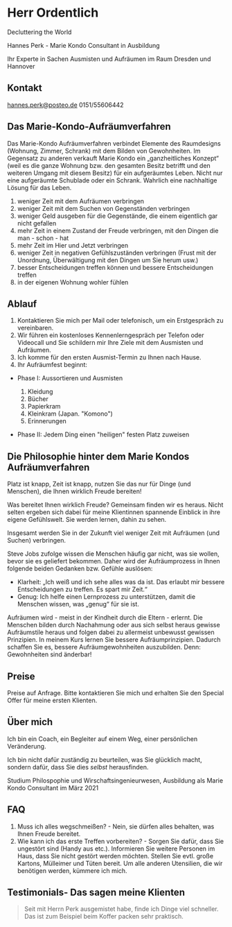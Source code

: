 # Herr Ordentlich

Decluttering the World

Hannes Perk - Marie Kondo Consultant in Ausbildung

Ihr Experte in Sachen Ausmisten und Aufräumen im Raum Dresden und Hannover

## Kontakt
hannes.perk@posteo.de
0151/55606442

## Das Marie-Kondo-Aufräumverfahren

Das Marie-Kondo Aufräumverfahren verbindet Elemente des Raumdesigns (Wohnung, Zimmer, Schrank) mit dem Bilden von Gewohnheiten. 
Im Gegensatz zu anderen verkauft Marie Kondo ein „ganzheitliches Konzept“ (weil es die ganze Wohnung bzw. den gesamten Besitz betrifft und den weiteren Umgang mit diesem Besitz) für ein aufgeräumtes Leben. 
Nicht nur eine aufgeräumte Schublade oder ein Schrank. Wahrlich eine nachhaltige Lösung für das Leben.

1.	weniger Zeit mit dem Aufräumen verbringen
2.	weniger Zeit mit dem Suchen von Gegenständen verbringen
3.	weniger Geld ausgeben für die Gegenstände, die einem eigentlich gar nicht gefallen
4.	mehr Zeit in einem Zustand der Freude verbringen, mit den Dingen die man - schon - hat
5.	mehr Zeit im Hier und Jetzt verbringen
6.	weniger Zeit in negativen Gefühlszuständen verbringen (Frust mit der Unordnung, Überwältigung mit den Dingen um Sie herum usw.)
1.	besser Entscheidungen treffen können und bessere Entscheidungen treffen
3.	in der eigenen Wohnung wohler fühlen

## Ablauf
1. Kontaktieren Sie mich per Mail oder telefonisch, um ein Erstgespräch zu vereinbaren.
2. Wir führen ein kostenloses Kennenlerngespräch per Telefon oder Videocall und Sie schildern mir Ihre Ziele mit dem Ausmisten und Aufräumen.
3. Ich komme für den ersten Ausmist-Termin zu Ihnen nach Hause.
4. Ihr Aufräumfest beginnt:
* Phase I: Aussortieren und Ausmisten
    1. Kleidung
    2. Bücher
    3. Papierkram
    4. Kleinkram (Japan. "Komono")
    5. Erinnerungen
    
* Phase II: Jedem Ding einen "heiligen" festen Platz zuweisen

## Die Philosophie hinter dem Marie Kondos Aufräumverfahren
Platz ist knapp, Zeit ist knapp, nutzen Sie das nur für Dinge (und Menschen), die Ihnen wirklich Freude bereiten!

Was bereitet Ihnen wirklich Freude? Gemeinsam finden wir es heraus. Nicht selten ergeben sich dabei für meine Klientinnen spannende Einblick in ihre eigene Gefühlswelt. Sie werden lernen, dahin zu sehen.

Insgesamt werden Sie in der Zukunft viel weniger Zeit mit Aufräumen (und Suchen) verbringen.

Steve Jobs zufolge wissen die Menschen häufig gar nicht, was sie wollen, bevor sie es geliefert bekommen. 
Daher wird der Aufräumprozess in Ihnen folgende beiden Gedanken bzw. Gefühle auslösen:
* Klarheit: „Ich weiß und ich sehe alles was da ist. Das erlaubt mir bessere Entscheidungen zu treffen. Es spart mir Zeit.“
* Genug: Ich helfe einen Lernprozess zu unterstützen, damit die Menschen wissen, was „genug“ für sie ist.

Aufräumen wird - meist in der Kindheit durch die Eltern - erlernt. Die Menschen bilden durch Nachahmung oder aus sich selbst heraus gewisse Aufräumstile heraus und folgen dabei zu allermeist unbewusst gewissen Prinzipien.
In meinem Kurs lernen Sie bessere Aufräumprinzipien. Dadurch schaffen Sie es, bessere Aufräumgewohnheiten auszubilden. Denn:	Gewohnheiten sind änderbar!

## Preise
Preise auf Anfrage. Bitte kontaktieren Sie mich und erhalten Sie den Special Offer für meine ersten Klienten.

## Über mich
Ich bin ein Coach, ein Begleiter auf einem Weg, einer persönlichen Veränderung.

Ich bin nicht dafür zuständig zu beurteilen, was Sie glücklich macht, sondern dafür, dass Sie dies *selbst* herausfinden.

Studium Philospophie und Wirschaftsingenieurwesen, Ausbildung als Marie Kondo Consultant im März 2021

## FAQ 
1. Muss ich alles wegschmeißen? - Nein, sie dürfen alles behalten, was Ihnen Freude bereitet.
2. Wie kann ich das erste Treffen vorbereiten? - Sorgen Sie dafür, dass Sie ungestört sind (Handy aus etc.). Informieren Sie weitere Personen im Haus, dass Sie nicht gestört werden möchten. Stellen Sie evtl. große Kartons, Mülleimer und Tüten bereit. Um alle anderen Utensilien, die wir benötigen werden, kümmere ich mich. 

## Testimonials- Das sagen meine Klienten
> Seit mit Herrn Perk ausgemistet habe, finde ich Dinge viel schneller. Das ist zum Beispiel beim Koffer packen sehr praktisch.
> 

